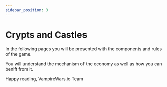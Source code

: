 ```yaml
---
sidebar_position: 3
---
```


# Crypts and Castles

In the following pages you will be presented with the components and rules of the game. 

You will understand the mechanism of the economy as well as how you can benift from it.

Happy reading,
VampireWars.io Team